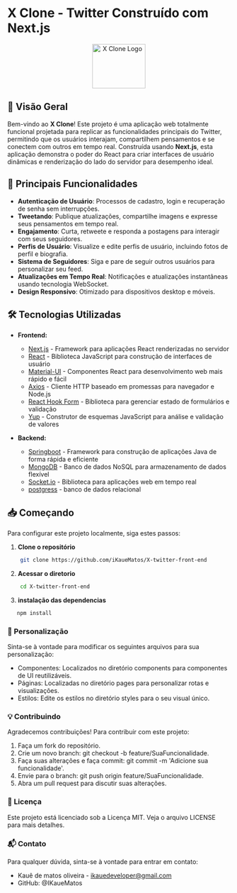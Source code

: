 # X Clone - Twitter Construído com Next.js

<div style="text-align: center;">
  <img src="https://imgs.search.brave.com/ppRXxzu6TObkBdVFaEGiWjh8rVSN8UIUIgOZoEPJmCI/rs:fit:860:0:0:0/g:ce/aHR0cHM6Ly91cGxv/YWQud2lraW1lZGlh/Lm9yZy93aWtpcGVk/aWEvY29tbW9ucy82/LzZmL0xvZ29fb2Zf/VHdpdHRlci5zdmc" alt="X Clone Logo" width="120px" height="100px" />
</div>

## 🚀 Visão Geral

Bem-vindo ao **X Clone**! Este projeto é uma aplicação web totalmente funcional projetada para replicar as funcionalidades principais do Twitter, permitindo que os usuários interajam, compartilhem pensamentos e se conectem com outros em tempo real. Construída usando **Next.js**, esta aplicação demonstra o poder do React para criar interfaces de usuário dinâmicas e renderização do lado do servidor para desempenho ideal.

## 🌟 Principais Funcionalidades

- **Autenticação de Usuário**: Processos de cadastro, login e recuperação de senha sem interrupções.
- **Tweetando**: Publique atualizações, compartilhe imagens e expresse seus pensamentos em tempo real.
- **Engajamento**: Curta, retweete e responda a postagens para interagir com seus seguidores.
- **Perfis de Usuário**: Visualize e edite perfis de usuário, incluindo fotos de perfil e biografia.
- **Sistema de Seguidores**: Siga e pare de seguir outros usuários para personalizar seu feed.
- **Atualizações em Tempo Real**: Notificações e atualizações instantâneas usando tecnologia WebSocket.
- **Design Responsivo**: Otimizado para dispositivos desktop e móveis.

## 🛠️ Tecnologias Utilizadas

- **Frontend:**

  - [Next.js](https://nextjs.org/) - Framework para aplicações React renderizadas no servidor
  - [React](https://reactjs.org/) - Biblioteca JavaScript para construção de interfaces de usuário
  - [Material-UI](https://mui.com/) - Componentes React para desenvolvimento web mais rápido e fácil
  - [Axios](https://axios-http.com/) - Cliente HTTP baseado em promessas para navegador e Node.js
  - [React Hook Form](https://react-hook-form.com/) - Biblioteca para gerenciar estado de formulários e validação
  - [Yup](https://github.com/jquense/yup) - Construtor de esquemas JavaScript para análise e validação de valores
- **Backend:**

  - [Springboot](https://spring.io/projects/spring-boot/) - Framework para construção de aplicações Java de forma rápida e eficiente
  - [MongoDB](https://www.mongodb.com/) - Banco de dados NoSQL para armazenamento de dados flexível
  - [Socket.io](https://socket.io/) - Biblioteca para aplicações web em tempo real
  - [postgress](https://www.postgresql.org/) - banco de dados relacional

## 📥 Começando

Para configurar este projeto localmente, siga estes passos:

1. **Clone o repositório**

```bash
    git clone https://github.com/iKaueMatos/X-twitter-front-end
```

2. **Acessar o diretorio**
 
```bash
    cd X-twitter-front-end
```

3. **instalação das dependencias**

```bash
   npm install
```

### 🎨 Personalização

Sinta-se à vontade para modificar os seguintes arquivos para sua personalização:

- Componentes: Localizados no diretório components para componentes de UI reutilizáveis.
- Páginas: Localizadas no diretório pages para personalizar rotas e visualizações.
- Estilos: Edite os estilos no diretório styles para o seu visual único.

### 💡 Contribuindo

Agradecemos contribuições! Para contribuir com este projeto:

1. Faça um fork do repositório.
2. Crie um novo branch: git checkout -b feature/SuaFuncionalidade.
3. Faça suas alterações e faça commit: git commit -m 'Adicione sua funcionalidade'.
4. Envie para o branch: git push origin feature/SuaFuncionalidade.
5. Abra um pull request para discutir suas alterações.

### 📝 Licença

Este projeto está licenciado sob a Licença MIT. Veja o arquivo LICENSE para mais detalhes.

### 📬 Contato

Para qualquer dúvida, sinta-se à vontade para entrar em contato:

- Kauê de matos oliveira - ikauedeveloper@gmail.com
- GitHub: @IKaueMatos
